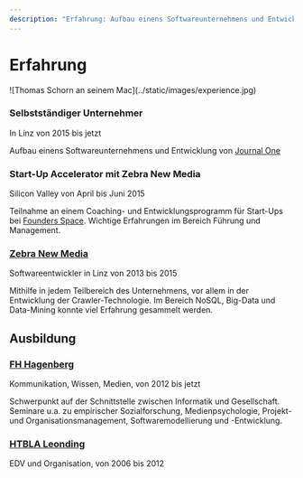 ```yaml
---
description: "Erfahrung: Aufbau einens Softwareunternehmens und Entwicklung von Journal One; Zebra New Media - Softwareentwickler in Linz von 2013 bis 2015; FH Hagenberg - Kommunikation, Wissen, Medien"
---
```


# Erfahrung

<p class="panorama-image">
  ![Thomas Schorn an seinem Mac](../static/images/experience.jpg)
</p>

### Selbstständiger Unternehmer

In Linz von 2015 bis jetzt

Aufbau einens Softwareunternehmens und Entwicklung von [Journal One](https://getjournal.one)

### Start-Up Accelerator mit Zebra New Media

Silicon Valley von April bis Juni 2015

Teilnahme an einem Coaching- und Entwicklungsprogramm für Start-Ups bei [Founders Space](http://www.foundersspace.com/). Wichtige Erfahrungen im Bereich Führung und Management.

### [Zebra New Media](http://zebra-online.at)

Softwareentwickler in Linz von 2013 bis 2015

Mithilfe in jedem Teilbereich des Unternehmens, vor allem in der Entwicklung der Crawler-Technologie. Im Bereich NoSQL, Big-Data und Data-Mining konnte viel Erfahrung gesammelt werden.

## Ausbildung

### [FH Hagenberg](https://www.fh-ooe.at/campus-hagenberg/studiengaenge/bachelor/kommunikation-wissen-medien/)

Kommunikation, Wissen, Medien, von 2012 bis jetzt

Schwerpunkt auf der Schnittstelle zwischen Informatik und Gesellschaft. Seminare u.a. zu empirischer Sozialforschung, Medienpsychologie, Projekt- und Organisationsmanagement, Softwaremodellierung und -Entwicklung.

### [HTBLA Leonding](https://www.htl-leonding.at)

EDV und Organisation, von 2006 bis 2012
